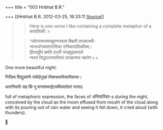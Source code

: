 +++
title = "003 Hnbhat B.R."

+++
[[Hnbhat B.R.	2012-03-25, 16:33:11 [Source](https://groups.google.com/g/samskrita/c/ii5_VHBuT5A)]]



> 
> > 
> >   
> > 
> > 
> > 
> > Here is one verse I like containing a complete metaphor of a कापालिकी: >
> 
> > 
> >   
> > 
> > 
> > ‘ज्योत्स्नाभस्मच्छुरणधवला बिभ्रती तारकास्थी-  
> न्यन्तर्धानव्यसनरसिका रात्रिकापालिकीयम्‌।  
> द्वीपाद्द्वीपं भ्रमति दधती चन्द्रमुद्राकपाले  
> न्यस्तं सिद्धाञ्जनपरिमलं लाञ्छनस्य च्छलेन॥ >
> 

  

One more beautiful night:

  

निरीक्ष्य विद्युन्नयनैः पयोदो*मुखं निशायामभिसारिकायाः*।

धारानिपातैः सह किं नु वान्तश्चन्द्रोऽयमित्पार्ततरं ररासऽ

  

full of metaphoric expression, the faces of अभिसारिका-s during the night, conceived by the cloud as the moon effused from mouth of the cloud along with its pouring out of rain water and seeing it fell down, it cried aloud (with thunders).





